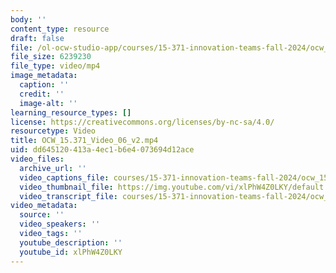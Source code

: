```yaml
---
body: ''
content_type: resource
draft: false
file: /ol-ocw-studio-app/courses/15-371-innovation-teams-fall-2024/ocw_15371_video_06_v2_360p_16_9.mp4
file_size: 6239230
file_type: video/mp4
image_metadata:
  caption: ''
  credit: ''
  image-alt: ''
learning_resource_types: []
license: https://creativecommons.org/licenses/by-nc-sa/4.0/
resourcetype: Video
title: OCW_15.371_Video_06_v2.mp4
uid: dd645120-413a-4ec1-b6e4-073694d12ace
video_files:
  archive_url: ''
  video_captions_file: courses/15-371-innovation-teams-fall-2024/ocw_15371_video_06_v2_captions.vtt
  video_thumbnail_file: https://img.youtube.com/vi/xlPhW4Z0LKY/default.jpg
  video_transcript_file: courses/15-371-innovation-teams-fall-2024/ocw_15371_video_06_v2_transcript.pdf
video_metadata:
  source: ''
  video_speakers: ''
  video_tags: ''
  youtube_description: ''
  youtube_id: xlPhW4Z0LKY
---
```

